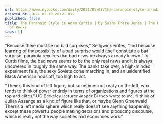 ```yaml
---
url: https://www.nybooks.com/daily/2021/05/08/the-paranoid-style-in-adam-curtis/
created_at: 2021-05-10 20:27 UTC
published: false
title: The Paranoid Style in Adam Curtis | by Sasha Frere-Jones | The New York Review
  of Books
tags: []
---
```


“Because there must be no bad surprises,” Sedgwick writes, “and because learning of the possibility of a bad surprise would itself constitute a bad surprise, paranoia requires that bad news be always already known.” In Curtis films, the bad news seems to be the only real news and it is always uncovered in roughly the same way. The banks take over, a high-minded experiment fails, the sexy Soviets come marching in, and an unidentified Black American nods off, too high to act.

“There’s this kind of left figure, but sometimes not really on the left, who tends to think of power entirely in terms of organizations and figures at the top and elites,” UC Berkeley lecturer Jasper Bernes wrote to me. “I think of Julian Assange as a kind of figure like that, or maybe Glenn Greenwald. There’s a left media sphere which really doesn’t see anything happening except these powerful people making decisions and producing discourse, which is really not the way societies and economies work.”
